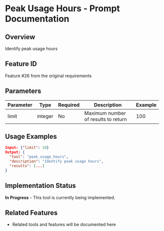 # Peak Usage Hours - Prompt Documentation

## Overview
Identify peak usage hours

## Feature ID
Feature #26 from the original requirements

## Parameters
| Parameter | Type | Required | Description | Example |
|-----------|------|----------|-------------|---------|
| limit | integer | No | Maximum number of results to return | 100 |

## Usage Examples
```json
Input: {"limit": 10}
Output: {
  "tool": "peak_usage_hours",
  "description": "Identify peak usage hours",
  "results": [...]
}
```

## Implementation Status
**In Progress** - This tool is currently being implemented.

## Related Features
- Related tools and features will be documented here
